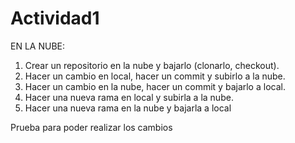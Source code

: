 # Actividad1
EN LA NUBE:
1. Crear un repositorio en la nube y bajarlo (clonarlo, checkout).
2. Hacer un cambio en local, hacer un commit y subirlo a la nube.
3. Hacer un cambio en la nube, hacer un commit y bajarlo a local.
4. Hacer una nueva rama en local y subirla a la nube.
5. Hacer una nueva rama en la nube y bajarla a local

Prueba para poder realizar los cambios  
